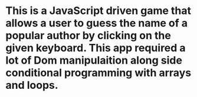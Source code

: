 # This is a JavaScript driven game that allows a user to guess the name of a popular author by clicking on the given keyboard. This app required a lot of Dom manipulaition along side conditional programming with arrays and loops.
